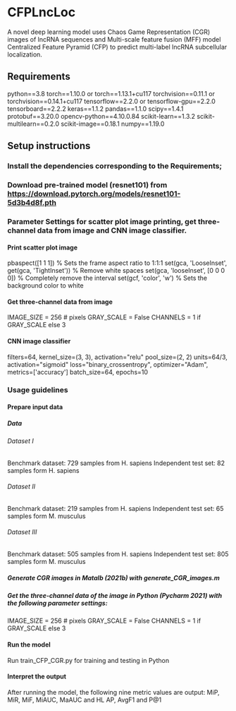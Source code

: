 CFPLncLoc
====
A novel deep learning model uses Chaos Game Representation (CGR) images of lncRNA sequences
and Multi-scale feature fusion (MFF) model Centralized Feature Pyramid (CFP) to predict
multi-label lncRNA subcellular localization.

## Requirements
python==3.8
torch==1.10.0 or torch==1.13.1+cu117
torchvision==0.11.1 or torchvision==0.14.1+cu117
tensorflow==2.2.0 or tensorflow-gpu==2.2.0
tensorboard==2.2.2
keras==1.1.2
pandas==1.1.0
scipy==1.4.1
protobuf==3.20.0
opencv-python==4.10.0.84
scikit-learn==1.3.2
scikit-multilearn==0.2.0
scikit-image==0.18.1
numpy==1.19.0

## Setup instructions
### Install the dependencies corresponding to the Requirements;
### Download pre-trained model (resnet101) from https://download.pytorch.org/models/resnet101-5d3b4d8f.pth
### Parameter Settings for scatter plot image printing, get three-channel data from image and CNN image classifier.
#### Print scatter plot image
pbaspect([1 1 1])                              % Sets the frame aspect ratio to 1:1:1
set(gca, 'LooseInset', get(gca, 'TightInset')) % Remove white spaces
set(gca, 'looseInset', [0 0 0 0])              % Completely remove the interval
set(gcf, 'color', 'w')                         % Sets the background color to white
#### Get three-channel data from image
IMAGE_SIZE = 256  # pixels
GRAY_SCALE = False
CHANNELS = 1 if GRAY_SCALE else 3
#### CNN image classifier
filters=64, kernel_size=(3, 3), activation="relu"
pool_size=(2, 2)
units=64/3, activation="sigmoid"
loss="binary_crossentropy", optimizer="Adam", metrics=['accuracy']
batch_size=64, epochs=10

### Usage guidelines
#### Prepare input data
##### Data
###### Dataset I
Benchmark dataset: 729 samples from H. sapiens
Independent test set: 82 samples form H. sapiens
###### Dataset II
Benchmark dataset: 219 samples from H. sapiens
Independent test set: 65 samples form M. musculus
###### Dataset III
Benchmark dataset: 505 samples from H. sapiens
Independent test set: 805 samples form M. musculus
##### Generate CGR images in Matalb (2021b) with generate_CGR_images.m
##### Get the three-channel data of the image in Python (Pycharm 2021) with the following parameter settings:
IMAGE_SIZE = 256  # pixels
GRAY_SCALE = False
CHANNELS = 1 if GRAY_SCALE else 3
#### Run the model
Run train_CFP_CGR.py for training and testing in Python
#### Interpret the output
After running the model, the following nine metric values are output:
MiP, MiR, MiF, MiAUC, MaAUC and HL
AP, AvgF1 and P@1
